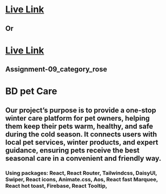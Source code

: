 # <a target="_blank" href="https://bd-pet-care-b12a09.netlify.app/">Live Link</a>

## Or

# <a target="_blank" href="https://bd-pet-care.web.app/">Live Link</a>

## Assignment-09_category_rose

# BD pet Care

## Our project’s purpose is to provide a one-stop winter care platform for pet owners, helping them keep their pets warm, healthy, and safe during the cold season. It connects users with local pet services, winter products, and expert guidance, ensuring pets receive the best seasonal care in a convenient and friendly way.

### Using packages: React, React Router, Tailwindcss, DaisyUI, Swiper, React icons, Animate.css, Aos, React fast Marquee, React hot toast, Firebase, React Tooltip,

